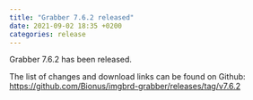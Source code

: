 ```yaml
---
title: "Grabber 7.6.2 released"
date: 2021-09-02 18:35 +0200
categories: release
---
```



Grabber 7.6.2 has been released.

The list of changes and download links can be found on Github:  
<https://github.com/Bionus/imgbrd-grabber/releases/tag/v7.6.2>